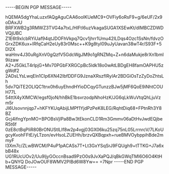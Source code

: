-----BEGIN PGP MESSAGE-----

hQEMA5dgYhaLuzxfAQgAguCAA6ooIKUeMC9+OVFiy6oRsF9+g/6eUF/2x9oDAxJU
BRFXWB2g3RMWZ3TVG4a7txL/HlFtI6uzVkagaSUGA1XSEwKt/dIMBCZDWDVQjUBC
Z1E6t9xlcbRYiUaf94qtJDOFhVkpq7Qcv1jhrr1Umu42ILDqs4Ozc1SsNn/fdvzO
GrxZDK6ux+IRfqCaH2eUy83r0Msc++K9g8tyI09uJyUavan38wT4r/S93F+5Dl2X
waHnv4J30uRgXnV0gQzfV5GdcWgJM9o1gRNZMq+Z+n6daMukje8rXn1bmI9iizaw
A2+J5GkLT4rlpjG+Mv70PGbFXRGCpBc5ldk18o0wAtLBDgEH8famOAPHU5zgWdf2
2ADsLYsLwqEln1CIp6XN42IbfDDFG9JznaXRszfIRyIAr2BDGiOsTzZyDoZhtsLh
5dv7QiTE2OLlQC1tnx0h6uyEhndHYioDCqyGTunzzBJw5jMF6QoE9iNhtCOUH77L
54ttX4yXlMCW/egsf0joN/hhBkE1bsvrzodpNhoHzK/JG6qLkWuVtqQhLjuVzm5r
JI6Usovnnjqp7+hKFYKUqAbijLMPf1YjdPzPeK8LEG/RqhtDiq68+FPtnRh3Y8BZ
Gcj4ifngYpnMO+BPOBsVjlPa8Bw3tEkonCLD1Rm3Gmmv06aDtHvJwdEQjbeR5t6f
0zE8ctBqPIiR80BrONUStlLIf8w2p4vgj03GX06ku25zq75nL05LrrnrcV/7LKoU
gcyKvohFFtE/yLTzon/evHsoLZUEHh/brzvQXBqpxh+rueBMVOybppihBde2mmyF
I3Xm7c/ZLwBWCM/P4uP1pACASs7T+Lt3GxYSqSrJ9FQUgh9+tTTKG+J7a6xbB48x
UG1RUcUOv2/Uu9IjyGOccnBsad9PzO0s9JvXaPQJ/qBkGWqTMI6O6O4KtHb+QNYQ
DoJOwOUF8WMV2PIBd6W8Yw==
=7Npr
-----END PGP MESSAGE-----
